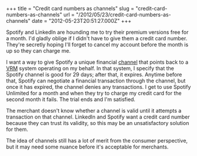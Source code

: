 +++
title = "Credit card numbers as channels"
slug = "credit-card-numbers-as-channels"
url = "/2012/05/23/credit-card-numbers-as-channels"
date = "2012-05-23T20:51:27.000Z"
+++

Spotify and LinkedIn are hounding me to try their premium versions free for a month. I'd gladly oblige if I didn't have to give them a credit card number. They're secretly hoping I'll forget to cancel my account before the month is up so they can charge me.

I want a way to give Spotify a unique financial <a href="http://www.windley.com/archives/2012/02/event_channels.shtml">channel</a> that points back to a <a href="http://en.wikipedia.org/wiki/Vendor_relationship_management">VRM</a> system operating on my behalf. In that system, I specify that the Spotify channel is good for 29 days; after that, it expires. Anytime before that, Spotify can negotiate a financial transaction through the channel, but once it has expired, the channel denies any transactions. I get to use Spotify Unlimited for a month and when they try to charge my credit card for the second month it fails. The trial ends and I'm satisfied.

The merchant doesn't know whether a channel is valid until it attempts a transaction on that channel. LinkedIn and Spotify want a credit card number because they can trust its validity, so this may be an unsatisfactory solution for them.

The idea of channels still has a lot of merit from the consumer perspective, but it may need some nuance before it's acceptable for merchants.